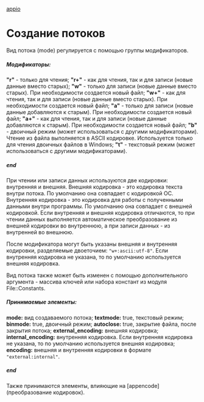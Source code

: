 [appio]()
# Создание потоков

Вид потока (mode) регулируется с помощью группы модификаторов.

##### Модификаторы:
**"r"** - только для чтения; 
**"r+"** - как для чтения, так и для записи (новые данные вместо старых); 
**"w"** - только для записи (новые данные вместо старых). При необходимости создается новый файл; 
**"w+"** - как для чтения, так и для записи (новые данные вместо старых). При необходимости создается новый файл; 
**"a"** - только для записи (новые данные добавляются к старым). При необходимости создается новый файл; 
**"a+"** - как для чтения, так и для записи (новые данные добавляются к старым). При необходимости создается новый файл; 
**"b"** - двоичный режим (может использоваться с другими модификаторами). Чтение из файла выполняется в ASCII кодировке. Используется только для чтения двоичных файлов в Windows; 
**"t"** - текстовый режим (может использоваться с другими модификаторами).
##### end

При чтении или записи данных используются две кодировки: внутренняя и внешняя. Внешняя кодировка - это кодировка текста внутри потока. По умолчанию она совпадает с кодировкой ОС. Внутренняя кодировка - это кодировка для работы с полученными данными внутри программы. По умолчанию она совпадает с внешней кодировкой. Если внутренняя и внешняя кодировка отличаются, то при чтении данных выполняется автоматическое преобразование из внешней кодировки во внутреннюю, а при записи данных - из внутренней во внешнюю.

После модификатора могут быть указаны внешняя и внутренняя кодировки, разделяемые двоеточием: `"w+:ascii:utf-8"`. Если внутренняя кодировка не указана, то по умолчанию используется внешняя кодировка.

Вид потока также может быть изменен с помощью дополнительного аргумента - массива ключей или набора констант из модуля File::Constants.

##### Принимаемые элементы:
**mode:** вид создаваемого потока; 
**textmode:** true, текстовый режим; 
**binmode:** true, двоичный режим; 
**autoclose:** true, закрытие файла, после закрытия потока; 
**external_encoding:** внешняя кодировка; 
**internal_encoding:** внутренняя кодировка. Если внутренняя кодировка не указана, то по умолчанию используется внешняя кодировка; 
**encoding:** внешняя и внутренняя кодировки в формате `"external:internal"`.
##### end
   
Также принимаются элементы, влияющие на [appencode](преобразование кодировок).
